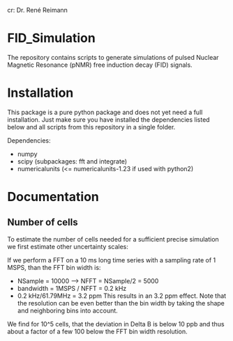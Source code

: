 cr: Dr. René Reimann
# FID_Simulation
The repository contains scripts to generate simulations of pulsed Nuclear Magnetic Resonance (pNMR) free induction decay (FID) signals.

# Installation

This package is a pure python package and does not yet need a full installation.
Just make sure you have installed the dependencies listed below and all scripts
from this repository in a single folder.

Dependencies:
* numpy
* scipy (subpackages: fft and integrate)
* numericalunits (<= numericalunits-1.23 if used with python2)

# Documentation

## Number of cells

To estimate the number of cells needed for a sufficient precise simulation we
first estimate other uncertainty scales:

If we perform a FFT on a 10 ms long time series with a sampling rate of 1 MSPS,
than the FFT bin width is:
* NSample = 10000 --> NFFT = NSample/2 = 5000
* bandwidth = 1MSPS / NFFT = 0.2 kHz
* 0.2 kHz/61.79MHz = 3.2 ppm
This results in an 3.2 ppm effect. Note that the resolution can be even better
than the bin width by taking the shape and neighboring bins into account.

We find for 10^5 cells, that the deviation in Delta B is below 10 ppb and thus
about a factor of a few 100 below the FFT bin width resolution.
